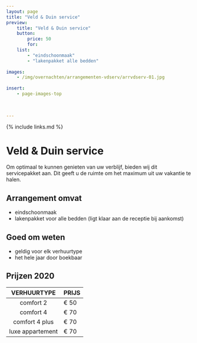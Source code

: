 ```yaml
---
layout: page
title: "Veld & Duin service"
preview: 
    title: "Veld & Duin service"
    button:
        price: 50
        for: 
    list:
        - "eindschoonmaak"
        - "lakenpakket alle bedden"
    
images:
    - /img/overnachten/arrangementen-vdserv/arrvdserv-01.jpg
    
insert:
    - page-images-top
    
    
    
---
```


{% include links.md %}


# Veld & Duin service

Om optimaal te kunnen genieten van uw verblijf, bieden wij dit servicepakket aan. Dit geeft u de ruimte om het maximum uit uw vakantie te halen.

## Arrangement omvat
- eindschoonmaak
- lakenpakket voor alle bedden (ligt klaar aan de receptie bij aankomst)

## Goed om weten
- geldig voor elk verhuurtype
- het hele jaar door boekbaar


## Prijzen 2020

VERHUURTYPE         | PRIJS
:------------------:|:-----------          
comfort 2           |€ 50  
comfort 4           |€ 70         
comfort 4 plus      |€ 70  
luxe appartement    |€ 70         
        




